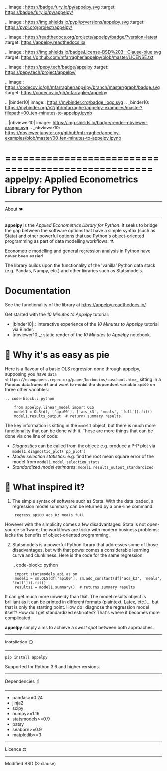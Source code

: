 .. image:: https://badge.fury.io/py/appelpy.svg
    :target: https://badge.fury.io/py/appelpy/

.. image:: https://img.shields.io/pypi/pyversions/appelpy.svg
    :target: https://pypi.org/project/appelpy/

.. image:: https://readthedocs.org/projects/appelpy/badge/?version=latest
    :target: https://appelpy.readthedocs.io/

.. image:: https://img.shields.io/badge/License-BSD%203--Clause-blue.svg
    :target: https://github.com/mfarragher/appelpy/blob/master/LICENSE.txt

.. image:: https://pepy.tech/badge/appelpy
    :target: https://pepy.tech/project/appelpy/

.. image:: https://codecov.io/gh/mfarragher/appelpy/branch/master/graph/badge.svg
    :target: https://codecov.io/gh/mfarragher/appelpy

.. |binder10| image:: https://mybinder.org/badge_logo.svg
.. _binder10: https://mybinder.org/v2/gh/mfarragher/appelpy-examples/master?filepath=00_ten-minutes-to-appelpy.ipynb

.. |nbviewer10| image:: https://img.shields.io/badge/render-nbviewer-orange.svg
.. _nbviewer10: https://nbviewer.jupyter.org/github/mfarragher/appelpy-examples/blob/master/00_ten-minutes-to-appelpy.ipynb

===================================================
appelpy: Applied Econometrics Library for Python
===================================================

*********
About 👁️
*********
**appelpy** is the *Applied Econometrics Library for Python*.  It seeks to bridge the gap between the software options that have a simple syntax (such as Stata) and other powerful options that use Python's object-oriented programming as part of data modelling workflows.  ⚗️

Econometric modelling and general regression analysis in Python have never been easier!

The library builds upon the functionality of the 'vanilla' Python data stack (e.g. Pandas, Numpy, etc.) and other libraries such as Statsmodels.

Documentation
==========================
See the functionality of the library at https://appelpy.readthedocs.io/

Get started with the *10 Minutes to Appelpy* tutorial:

- |binder10|_: interactive experience of the *10 Minutes to Appelpy* tutorial via Binder.
- |nbviewer10|_: static render of the *10 Minutes to Appelpy* notebook.

🥧 Why it's as easy as pie
==========================
Here is a flavour of a basic OLS regression done through appelpy, supposing you have `data <https://econpapers.repec.org/paper/bocbocins/caschool.htm>`_ sitting in a Pandas dataframe ``df`` and want to model the dependent variable ``api00`` on three other variables:

    .. code-block:: python

        from appelpy.linear_model import OLS
        model1 = OLS(df, ['api00'], ['acs_k3', 'meals', 'full']).fit()
        model1.results_output  # returns summary results

The key information is sitting in the ``model1`` object, but there is much more functionality that can be done with it.  These are more things that can be done via one line of code:

* *Diagnostics* can be called from the object: e.g. produce a P-P plot via ``model1.diagnostic_plot('pp_plot')``
* *Model selection statistics*: e.g. find the root mean square error of the model from ``model1.model_selection_stats``
* *Standardized model estimates*: ``model1.results_output_standardized``


🍏 What inspired it?
====================
1) The simple syntax of software such as Stata.  With the data loaded, a regression model summary can be returned by a one-line command:

        regress api00 acs_k3 meals full

However with the simplicity comes a few disadvantages: Stata is not open-source software; the workflows are tricky with modern business problems; lacks the benefits of object-oriented programming.

2) Statsmodels is a powerful Python library that addresses some of those disadvantages, but with that power comes a considerable learning curve and clunkiness.  Here is the code for the same regression:

    .. code-block:: python

        import statsmodels.api as sm
        model1 = sm.OLS(df['api00'], sm.add_constant(df['acs_k3', 'meals', 'full'])).fit()
        results1 = model1.summary()  # returns summary results

It can get much more unwieldy than that.  The model results object is brilliant as it can be printed in different formats (plaintext, Latex, etc.)... but that is only the starting point.  How do I diagnose the regression model itself?  How do I get standardized estimates?  That's where it becomes more complicated.

**appelpy** simply aims to achieve a *sweet spot* between both approaches.

*****************
Installation ⏲️
*****************
``pip install appelpy``

Supported for Python 3.6 and higher versions.

******************
Dependencies 🖇️
******************
- pandas>=0.24
- jinja2
- scipy
- numpy>=1.16
- statsmodels>=0.9
- patsy
- seaborn>=0.9
- matplotlib>=3


*************
Licence ⚖️
*************
Modified BSD (3-clause)

